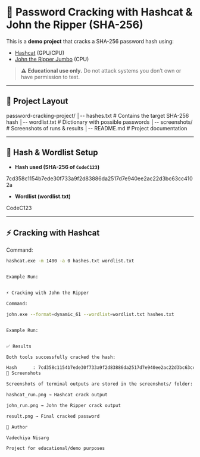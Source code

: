 # 🔐 Password Cracking with Hashcat & John the Ripper (SHA-256)

This is a **demo project** that cracks a SHA-256 password hash using:
- [Hashcat](https://hashcat.net/hashcat/) (GPU/CPU)
- [John the Ripper Jumbo](https://www.openwall.com/john/) (CPU)

> ⚠️ **Educational use only.** Do not attack systems you don’t own or have permission to test.

---

## 📂 Project Layout
password-cracking-project/
│-- hashes.txt # Contains the target SHA-256 hash
│-- wordlist.txt # Dictionary with possible passwords
│-- screenshots/ # Screenshots of runs & results
│-- README.md # Project documentation


---

## 📝 Hash & Wordlist Setup
- **Hash used (SHA-256 of `CodeC123`)**  


7cd358c1154b7ede30f733a9f2d83886da2517d7e940ee2ac22d3bc63cc4102a


- **Wordlist (wordlist.txt)**  


CodeC123


---

## ⚡ Cracking with Hashcat
Command:
```bash
hashcat.exe -m 1400 -a 0 hashes.txt wordlist.txt


Example Run:


⚡ Cracking with John the Ripper

Command:

john.exe --format=dynamic_61 --wordlist=wordlist.txt hashes.txt


Example Run:


✅ Results

Both tools successfully cracked the hash:

Hash      : 7cd358c1154b7ede30f733a9f2d83886da2517d7e940ee2ac22d3bc63cc4102a
📸 Screenshots

Screenshots of terminal outputs are stored in the screenshots/ folder:

hashcat_run.png → Hashcat crack output

john_run.png → John the Ripper crack output

result.png → Final cracked password

👤 Author

Vadechiya Nisarg

Project for educational/demo purposes

